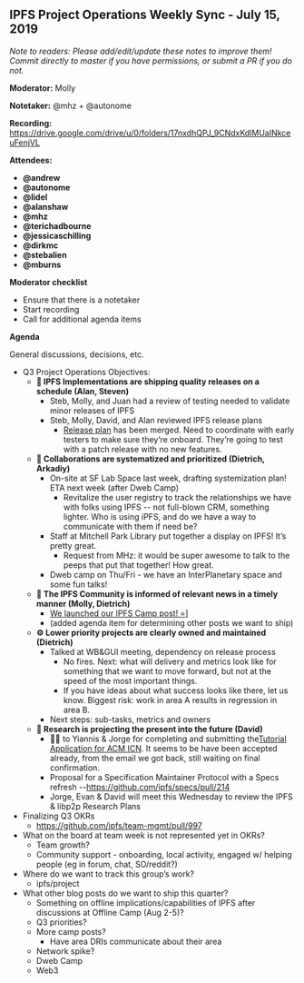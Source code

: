 ## IPFS Project Operations Weekly Sync - July 15, 2019

*Note to readers: Please add/edit/update these notes to improve them! Commit directly to master if you have permissions, or submit a PR if you do not.*

**Moderator:** Molly

**Notetaker:** @mhz + @autonome

**Recording:** <https://drive.google.com/drive/u/0/folders/17nxdhQPJ_9CNdxKdlMUaINkceuFenjVL>

**Attendees:**

-   __@andrew__
-   __@autonome__
-   __@lidel__
-   __@alanshaw__
-   __@mhz__
-   __@terichadbourne__
-   __@jessicaschilling__
-   __@dirkmc__
-   __@stebalien__
-   __@mburns__

**Moderator checklist**

-   Ensure that there is a notetaker
-   Start recording
-   Call for additional agenda items
 
**Agenda**

General discussions, decisions, etc.

-   Q3 Project Operations Objectives:
    -   ****🚀 IPFS Implementations are shipping quality releases on a schedule (Alan, Steven)****
        -   Steb, Molly, and Juan had a review of testing needed to validate minor releases of IPFS
        -   Steb, Molly, David, and Alan reviewed IPFS release plans
            -   [Release plan](https://github.com/ipfs/go-ipfs/blob/master/docs/releases.md) has been merged. Need to coordinate with early testers to make sure they’re onboard. They’re going to test with a patch release with no new features.
    -   ****🤝 Collaborations are systematized and prioritized (Dietrich, Arkadiy)****
        -   On-site at SF Lab Space last week, drafting systemization plan! ETA next week (after Dweb Camp)
            -   Revitalize the user registry to track the relationships we have with folks using IPFS -- not full-blown CRM, something lighter. Who is using iPFS, and do we have a way to communicate with them if need be?
        -   Staff at Mitchell Park Library put together a display on IPFS! It’s pretty great.
            -   Request from MHz: it would be super awesome to talk to the peeps that put that together! How great.
        -   Dweb camp on Thu/Fri - we have an InterPlanetary space and some fun talks!
    -   ****📣 The IPFS Community is informed of relevant news in a timely manner (Molly, Dietrich)****
        -   [We launched our IPFS Camp post! =\]](https://blog.ipfs.io/2019-07-08-ipfs-camp-recap/)
        -   (added agenda item for determining other posts we want to ship)
    -   ****⚙️ Lower priority projects are clearly owned and maintained (Dietrich)****
        -   Talked at WB&GUI meeting, dependency on release process
            -   No fires. Next: what will delivery and metrics look like for something that we want to move forward, but not at the speed of the most important things.
            -   If you have ideas about what success looks like there, let us know. Biggest risk: work in area A results in regression in area B.
        -   Next steps: sub-tasks, metrics and owners
    -   ****🥼 Research is projecting the present into the future (David)****
        -   🙌🏽 to Yiannis & Jorge for completing and submitting the[Tutorial Application for ACM ICN](https://docs.google.com/document/d/1j2kyIFLFQp1MI_Ao-j-m-HAmkjBKw7DPAS1RJfRUZQs/edit). It seems to be have been accepted already, from the email we got back, still waiting on final confirmation.
        -   Proposal for a Specification Maintainer Protocol with a Specs refresh --<https://github.com/ipfs/specs/pull/214>
        -   Jorge, Evan & David will meet this Wednesday to review the IPFS & libp2p Research Plans
-   Finalizing Q3 OKRs
    -   <https://github.com/ipfs/team-mgmt/pull/997>
-   What on the board at team week is not represented yet in OKRs?
    -   Team growth?
    -   Community support - onboarding, local activity, engaged w/ helping people (eg in forum, chat, SO/reddit?)
-   Where do we want to track this group’s work?
    -   ipfs/project
-   What other blog posts do we want to ship this quarter?
    -   Something on offline implications/capabilities of IPFS after discussions at Offline Camp (Aug 2-5)?
    -   Q3 priorities?
    -   More camp posts?
        -   Have area DRIs communicate about their area
    -   Network spike?
    -   Dweb Camp
    -   Web3
